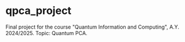 # qpca_project
Final project for the course "Quantum Information and Computing", A.Y. 2024/2025. Topic: Quantum PCA.
